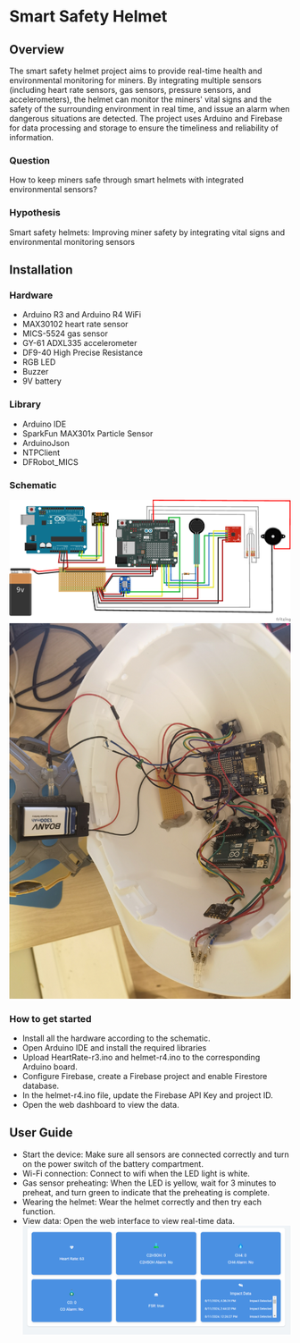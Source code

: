 # Smart Safety Helmet
## Overview
The smart safety helmet project aims to provide real-time health and environmental monitoring for miners. By integrating multiple sensors (including heart rate sensors, gas sensors, pressure sensors, and accelerometers), the helmet can monitor the miners' vital signs and the safety of the surrounding environment in real time, and issue an alarm when dangerous situations are detected. The project uses Arduino and Firebase for data processing and storage to ensure the timeliness and reliability of information.
### Question
How to keep miners safe through smart helmets with integrated environmental sensors?
### Hypothesis
Smart safety helmets: Improving miner safety by integrating vital signs and environmental monitoring sensors
## Installation
### Hardware
- Arduino R3 and Arduino R4 WiFi
- MAX30102 heart rate sensor
- MICS-5524 gas sensor
- GY-61 ADXL335 accelerometer
- DF9-40 High Precise Resistance
- RGB LED
- Buzzer
- 9V battery
### Library
- Arduino IDE
- SparkFun MAX301x Particle Sensor
- ArduinoJson 
- NTPClient 
- DFRobot_MICS
### Schematic
![Schematic](https://github.com/ChaceHH-H/Image/blob/main/helmet_bb.png)
![Schematic](https://github.com/ChaceHH-H/Image/blob/main/%E5%A4%B4%E7%9B%941.jpg)
### How to get started
- Install all the hardware according to the schematic.
- Open Arduino IDE and install the required libraries
- Upload HeartRate-r3.ino and helmet-r4.ino to the corresponding Arduino board.
- Configure Firebase, create a Firebase project and enable Firestore database.
- In the helmet-r4.ino file, update the Firebase API Key and project ID.
- Open the web dashboard to view the data.
## User Guide
- Start the device: Make sure all sensors are connected correctly and turn on the power switch of the battery compartment.
- Wi-Fi connection: Connect to wifi when the LED light is white.
- Gas sensor preheating: When the LED is yellow, wait for 3 minutes to preheat, and turn green to indicate that the preheating is complete.
- Wearing the helmet: Wear the helmet correctly and then try each function.
- View data: Open the web interface to view real-time data.
![Data Web](https://github.com/ChaceHH-H/Image/blob/main/%E5%B1%8F%E5%B9%95%E6%88%AA%E5%9B%BE%202024-08-11%20205336.png)
